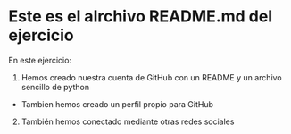 # Este es el alrchivo README.md del ejercicio

En este ejercicio:

1.  Hemos creado nuestra cuenta de GitHub con un README y un archivo sencillo de python
  -  Tambien hemos creado un perfil propio para GitHub
2.  También hemos conectado mediante otras redes sociales
